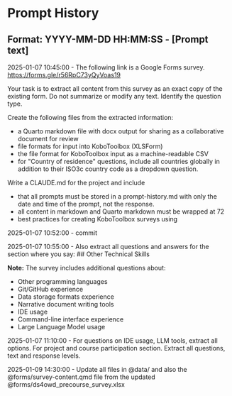 # Prompt History

## Format: YYYY-MM-DD HH:MM:SS - [Prompt text]

2025-01-07 10:45:00 - The following link is a Google Forms survey. https://forms.gle/r56RpC73yQyVoas19

Your task is to extract all content from this survey as an exact copy of the existing form. Do not summarize or modify any text. Identify the question type. 

Create the following files from the extracted information:

- a Quarto markdown file with docx output for sharing as a collaborative document for review
- file formats for input into KoboToolbox (XLSForm)
- the file format for KoboToolbox input as a machine-readable CSV
- for "Country of residence" questions, include all countries globally in addition to their ISO3c country code as a dropdown question.

Write a CLAUDE.md for the project and include

- that all prompts must be stored in a prompt-history.md with only the date and time of the prompt, not the response.
- all content in markdown and Quarto markdown must be wrapped at 72
- best practices for creating KoboToolbox surveys using

2025-01-07 10:52:00 - commit

2025-01-07 10:55:00 - Also extract all questions and answers for the section where you say: ## Other Technical Skills

**Note:** The survey includes additional questions about:

- Other programming languages
- Git/GitHub experience
- Data storage formats experience
- Narrative document writing tools
- IDE usage
- Command-line interface experience
- Large Language Model usage

2025-01-07 11:10:00 - For questions on IDE usage, LLM tools, extract all options. For project and course participation section. Extract all questions, text and response levels.

2025-01-09 14:30:00 - Update all files in @data/ and also the @forms/survey-content.qmd file from the updated @forms/ds4owd_precourse_survey.xlsx